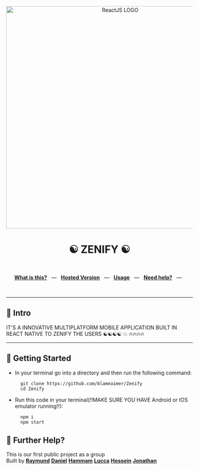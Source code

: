 <div align="center">
  <img src="https://lknconnectcommunity.com/wp-content/uploads/2021/09/NaturesCue_Seasons-801x675.jpg" alt="ReactJS LOGO" width="600" />
  <p></p>
  <h1>☯︎ ZENIFY ☯︎</h1>
  <p></p>
 
  <br />
  <p align="center">
    <a href="#-intro"><b>What is this?</b></a>
    &nbsp;&nbsp;&mdash;&nbsp;&nbsp;
    <a href="https://nc-news-blame.netlify.app/"><b>Hosted Version</b></a>
    &nbsp;&nbsp;&mdash;&nbsp;&nbsp;
    <a href="#-getting-started"><b>Usage</b></a>
    &nbsp;&nbsp;&mdash;&nbsp;&nbsp;
    <a href="#-further-help"><b>Need help?</b></a>
    &nbsp;&nbsp;&mdash;&nbsp;&nbsp;
  </p>
  <br />
</div>

---


## 👋 Intro

IT'S A INNOVATIVE MULTIPLATFORM MOBILE APPLICATION BUILT IN REACT NATIVE TO ZENIFY THE USERS ☯︎☯︎☯︎☯︎ :boom: 🔥🔥🔥🔥

---

## 🚀 Getting Started

* In your terminal go into a directory and then run the following command:

        git clone https://github.com/blameaimer/Zenify
        cd Zenify


* Run this code in your terminal(!!MAKE SURE YOU HAVE Android or IOS emulator running!!):

       
        npm i
        npm start


    

## 👊 Further Help?
This is our first public project as a group <br />
Built by  <a href="https://github.com/blameaimer/"><b>Raymund</b></a>  <a href="https://github.com/dd-hendon"><b>Daniel</b></a>  <a href="https://github.com/Hammamsgit"><b>Hammam</b></a> <a href="https://github.com/luccacastro"><b>Lucca</b></a> <a href="https://github.com/M4D4R4x"><b>Hossein</b></a> <a href="https://github.com/jondon1337"><b>Jonathan</b></a> <br />



 
<br />
